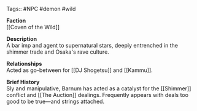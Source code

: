 Tags:: #NPC #demon #wild

**Faction**  
[[Coven of the Wild]]

**Description**  
A bar imp and agent to supernatural stars, deeply entrenched in the shimmer trade and Osaka's rave culture.

**Relationships**  
Acted as go-between for [[DJ Shogetsu]] and [[Kammu]].

**Brief History**  
Sly and manipulative, Barnum has acted as a catalyst for the [[Shimmer]] conflict and [[The Auction]] dealings. Frequently appears with deals too good to be true—and strings attached.